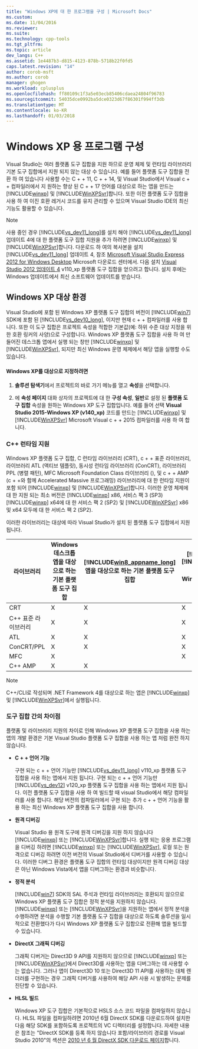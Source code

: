 ```yaml
---
title: "Windows XP에 대 한 프로그램을 구성 | Microsoft Docs"
ms.custom: 
ms.date: 11/04/2016
ms.reviewer: 
ms.suite: 
ms.technology: cpp-tools
ms.tgt_pltfrm: 
ms.topic: article
dev_langs: C++
ms.assetid: 1e4487b3-d815-4123-878b-5718b22f0fd5
caps.latest.revision: "14"
author: corob-msft
ms.author: corob
manager: ghogen
ms.workload: cplusplus
ms.openlocfilehash: ff80109c1f3a5e03ecb85406cdaea24804f96783
ms.sourcegitcommit: 54035dce0992ba5dce0323d67f86301f994ff3db
ms.translationtype: MT
ms.contentlocale: ko-KR
ms.lasthandoff: 01/03/2018
---
```

# <a name="configuring-programs-for-windows-xp"></a>Windows XP 용 프로그램 구성
Visual Studio는 여러 플랫폼 도구 집합을 지원 하므로 운영 체제 및 런타임 라이브러리 기본 도구 집합에서 지원 되지 않는 대상 수 있습니다. 예를 들어 플랫폼 도구 집합을 전환 하 여 있습니다 사용할 수는 C + + 11, C + + 14, 및 Visual Studio에서 Visual c + + 컴파일러에서 지 원하는 향상 된 C + + 17 언어를 대상으로 하는 앱을 만드는 [!INCLUDE[winxp](../build/includes/winxp_md.md)] 및 [!INCLUDE[WinXPSvr](../build/includes/winxpsvr_md.md)]합니다. 또한 이전 플랫폼 도구 집합을 사용 하 여 이진 호환 레거시 코드를 유지 관리할 수 있으며 Visual Studio IDE의 최신 기능도 활용할 수 있습니다.  
  
> [!NOTE]
>  사용 중인 경우 [!INCLUDE[vs_dev11_long](../build/includes/vs_dev11_long_md.md)]를 설치 해야 [!INCLUDE[vs_dev11_long](../build/includes/vs_dev11_long_md.md)] 업데이트 4에 대 한 플랫폼 도구 집합 지원을 추가 하려면 [!INCLUDE[winxp](../build/includes/winxp_md.md)] 및 [!INCLUDE[WinXPSvr](../build/includes/winxpsvr_md.md)]합니다. 다운로드 하 여의 복사본을 설치 [!INCLUDE[vs_dev11_long](../build/includes/vs_dev11_long_md.md)] 업데이트 4, 참조 [Microsoft Visual Studio Express 2012 for Windows Desktop](http://go.microsoft.com/fwlink/p/?linkid=265464) Microsoft 다운로드 센터에서. 다음 설치 [Visual Studio 2012 업데이트 4](http://go.microsoft.com/fwlink/p/?linkid=335900) v110_xp 플랫폼 도구 집합을 얻으려고 합니다. 설치 후에는 Windows 업데이트에서 최신 소프트웨어 업데이트를 받습니다.  
  
## <a name="windows-xp-targeting-experience"></a>Windows XP 대상 환경  
 Visual Studio에 포함 된 Windows XP 플랫폼 도구 집합의 버전이 [!INCLUDE[win7](../build/includes/win7_md.md)] SDK에 포함 된 [!INCLUDE[vs_dev10_long](../build/includes/vs_dev10_long_md.md)], 이지만 현재 c + + 컴파일러를 사용 합니다. 또한 이 도구 집합은 프로젝트 속성을 적합한 기본값(예: 하위 수준 대상 지정을 위한 호환 링커의 사양)으로 구성합니다. Windows XP 플랫폼 도구 집합을 사용 하 여 만들어진 데스크톱 앱에서 실행 되는 창만 [!INCLUDE[winxp](../build/includes/winxp_md.md)] 및 [!INCLUDE[WinXPSvr](../build/includes/winxpsvr_md.md)], 되지만 최신 Windows 운영 체제에서 해당 앱을 실행할 수도 있습니다.  
  
#### <a name="to-target-windows-xp"></a>Windows XP를 대상으로 지정하려면  
  
1.  **솔루션 탐색기**에서 프로젝트의 바로 가기 메뉴를 열고 **속성**을 선택합니다.  
  
2.  에 **속성 페이지** 대화 상자의 프로젝트에 대 한 **구성 속성**, **일반**로 설정 된 **플랫폼 도구 집합** 속성을 원하는 Windows XP 도구 집합입니다. 예를 들어 선택 **Visual Studio 2015-Windows XP (v140_xp)** 코드를 만드는 [!INCLUDE[winxp](../build/includes/winxp_md.md)] 및 [!INCLUDE[WinXPSvr](../build/includes/winxpsvr_md.md)] Microsoft Visual c + + 2015 컴파일러를 사용 하 여 합니다.  
  
### <a name="c-runtime-support"></a>C++ 런타임 지원  
 Windows XP 플랫폼 도구 집합, C 런타임 라이브러리 (CRT), c + + 표준 라이브러리, 라이브러리 ATL (액티브 템플릿), 동시성 런타임 라이브러리 (ConCRT), 라이브러리 PPL (병렬 패턴), MFC Microsoft Foundation Class 라이브러리 (), 및 c + + AMP (c + +와 함께 Accelerated Massive 프로그래밍) 라이브러리에 대 한 런타임 지원이 포함 되어 [!INCLUDE[winxp](../build/includes/winxp_md.md)] 및 [!INCLUDE[WinXPSvr](../build/includes/winxpsvr_md.md)]합니다. 이러한 운영 체제에 대 한 지원 되는 최소 버전은 [!INCLUDE[winxp](../build/includes/winxp_md.md)] x86, 서비스 팩 3 (SP3) [!INCLUDE[winxp](../build/includes/winxp_md.md)] x64에 대 한 서비스 팩 2 (SP2) 및 [!INCLUDE[WinXPSvr](../build/includes/winxpsvr_md.md)] x86 및 x64 모두에 대 한 서비스 팩 2 (SP2).  
  
 이러한 라이브러리는 대상에 따라 Visual Studio가 설치 된 플랫폼 도구 집합에서 지원 됩니다.  
  
|라이브러리|Windows 데스크톱 앱을 대상으로 하는 기본 플랫폼 도구 집합|[!INCLUDE[win8_appname_long](../build/includes/win8_appname_long_md.md)] 앱을 대상으로 하는 기본 플랫폼 도구 집합|[!INCLUDE[winxp](../build/includes/winxp_md.md)], [!INCLUDE[WinXPSvr](../build/includes/winxpsvr_md.md)]을 대상으로 하는 Windows XP 플랫폼 도구 집합|  
|-------------|-------------------------------------------------------------|---------------------------------------------------------------------------------------------------------------|-----------------------------------------------------------------------------------------------------------------------------------------------------------|  
|CRT|X|X|X|  
|C++ 표준 라이브러리|X|X|X|  
|ATL|X|X|X|  
|ConCRT/PPL|X|X|X|  
|MFC|X||X|  
|C++ AMP|X|X||  
  
> [!NOTE]
>  C++/CLI로 작성되며 .NET Framework 4를 대상으로 하는 앱은 [!INCLUDE[winxp](../build/includes/winxp_md.md)] 및 [!INCLUDE[WinXPSvr](../build/includes/winxpsvr_md.md)]에서 실행됩니다.  
  
### <a name="differences-between-the-toolsets"></a>도구 집합 간의 차이점  
 플랫폼 및 라이브러리 지원의 차이로 인해 Windows XP 플랫폼 도구 집합을 사용 하는 앱의 개발 환경은 기본 Visual Studio 플랫폼 도구 집합을 사용 하는 앱 처럼 완전 하지 않습니다.  
  
-   **C + + 언어 기능**  
  
     구현 되는 c + + 언어 기능만 [!INCLUDE[vs_dev11_long](../build/includes/vs_dev11_long_md.md)] v110_xp 플랫폼 도구 집합을 사용 하는 앱에서 지원 됩니다. 구현 되는 c + + 언어 기능만 [!INCLUDE[vs_dev12](../atl-mfc-shared/includes/vs_dev12_md.md)] v120_xp 플랫폼 도구 집합을 사용 하는 앱에서 지원 됩니다. 이전 플랫폼 도구 집합을 사용 하 여 빌드할 때 visual Studio에서 해당 컴파일러를 사용 합니다. 해당 버전의 컴파일러에서 구현 되는 추가 c + + 언어 기능을 활용 하는 최신 Windows XP 플랫폼 도구 집합을 사용 합니다.  
  
-   **원격 디버깅**  
  
     Visual Studio 용 원격 도구에 원격 디버깅을 지원 하지 않습니다 [!INCLUDE[winxp](../build/includes/winxp_md.md)] 또는 [!INCLUDE[WinXPSvr](../build/includes/winxpsvr_md.md)]합니다. 실행 되는 응용 프로그램을 디버깅 하려면 [!INCLUDE[winxp](../build/includes/winxp_md.md)] 또는 [!INCLUDE[WinXPSvr](../build/includes/winxpsvr_md.md)], 로컬 또는 원격으로 디버깅 하려면 이전 버전의 Visual Studio에서 디버거를 사용할 수 있습니다. 이러한 디버그 환경은 플랫폼 도구 집합의 런타임 대상이지만 원격 디버깅 대상은 아닌 Windows Vista에서 앱을 디버그하는 환경과 비슷합니다.  
  
-   **정적 분석**  
  
     [!INCLUDE[win7](../build/includes/win7_md.md)] SDK의 SAL 주석과 런타임 라이브러리는 호환되지 않으므로 Windows XP 플랫폼 도구 집합은 정적 분석을 지원하지 않습니다. [!INCLUDE[winxp](../build/includes/winxp_md.md)] 또는 [!INCLUDE[WinXPSvr](../build/includes/winxpsvr_md.md)]을 지원하는 앱에서 정적 분석을 수행하려면 분석을 수행할 기본 플랫폼 도구 집합을 대상으로 하도록 솔루션을 일시적으로 전환했다가 다시 Windows XP 플랫폼 도구 집합으로 전환해 앱을 빌드할 수 있습니다.  
  
-   **DirectX 그래픽 디버깅**  
  
     그래픽 디버거는 Direct3D 9 API를 지원하지 않으므로 [!INCLUDE[winxp](../build/includes/winxp_md.md)] 또는 [!INCLUDE[WinXPSvr](../build/includes/winxpsvr_md.md)]에서 Direct3D를 사용하는 앱을 디버그하는 데 사용할 수는 없습니다. 그러나 앱이 Direrct3D 10 또는 Direct3D 11 API를 사용하는 대체 렌더러를 구현하는 경우 그래픽 디버거를 사용하여 해당 API 사용 시 발생하는 문제를 진단할 수 있습니다.  
  
-   **HLSL 빌드**  
  
     Windows XP 도구 집합은 기본적으로 HSLS 소스 코드 파일을 컴파일하지 않습니다. HLSL 파일을 컴파일하려면 2010년 6월 DirectX SDK를 다운로드하여 설치한 다음 해당 SDK를 포함하도록 프로젝트의 VC 디렉터리를 설정합니다. 자세한 내용은 참조는 "DirectX SDK를 등록 하지 않습니다 포함/라이브러리 경로를 Visual Studio 2010"의 섹션은 [2010 년 6 월 DirectX SDK 다운로드 페이지](http://www.microsoft.com/download/details.aspx?displaylang=en&id=6812)합니다.